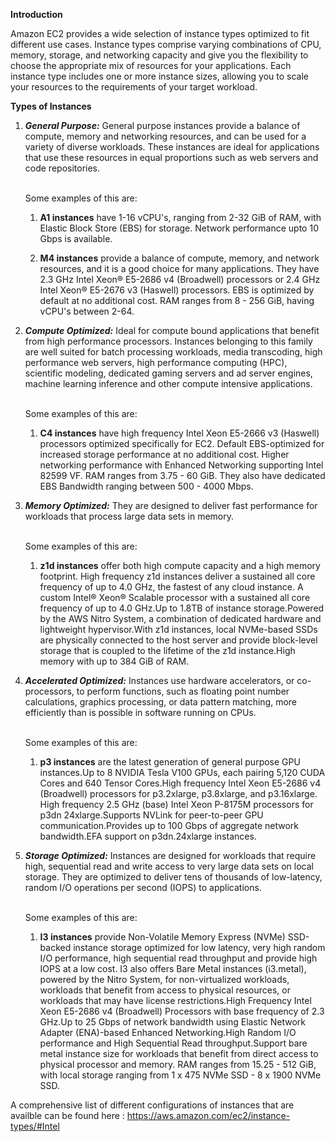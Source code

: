 **Introduction**

Amazon EC2 provides a wide selection of instance types optimized to fit different use cases.
Instance types comprise varying combinations of CPU, memory, storage, and networking capacity and give you the flexibility to choose the appropriate mix of resources for your applications. 
Each instance type includes one or more instance sizes, allowing you to scale your resources to the requirements of your target workload.

**Types of Instances**

1. **_General Purpose:_** General purpose instances provide a balance of compute, memory and networking resources, and can be used for a variety of diverse workloads. These instances are ideal for applications that use these resources in equal proportions such as web servers and code repositories. 

    <br>Some examples of this are:</br>
      1. **A1 instances** have 1-16 vCPU's, ranging from 2-32 GiB of RAM, with Elastic Block Store (EBS) for storage. Network performance upto 10 Gbps is available.

      2. **M4 instances** provide a balance of compute, memory, and network resources, and it is a good choice for many applications. They have 
      2.3 GHz Intel Xeon® E5-2686 v4 (Broadwell) processors or 2.4 GHz Intel Xeon® E5-2676 v3 (Haswell) processors. EBS is optimized by default at no additional cost. RAM ranges from 8 - 256 GiB, having vCPU's between 2-64.

2. **_Compute Optimized:_**  Ideal for compute bound applications that benefit from high performance processors. Instances belonging to this family are well suited for batch processing workloads, media transcoding, high performance web servers, high performance computing (HPC), scientific modeling, dedicated gaming servers and ad server engines, machine learning inference and other compute intensive applications.

    <br>Some examples of this are:</br>
     1. **C4 instances** have high frequency Intel Xeon E5-2666 v3 (Haswell) processors optimized specifically for EC2. Default EBS-optimized for increased storage performance at no additional cost.
     Higher networking performance with Enhanced Networking supporting Intel 82599 VF. RAM ranges from 3.75 - 60 GiB. They also have dedicated EBS Bandwidth ranging between 500 - 4000 Mbps.

3.  **_Memory Optimized:_**   They are designed to deliver fast performance for workloads that process large data sets in memory.

    <br>Some examples of this are:</br>
     1. **z1d instances** offer both high compute capacity and a high memory footprint. High frequency z1d instances deliver a sustained all core frequency of up to 4.0 GHz, the fastest of any cloud instance.
     A custom Intel® Xeon® Scalable processor with a sustained all core frequency of up to 4.0 GHz.Up to 1.8TB of instance storage.Powered by the AWS Nitro System, a combination of dedicated hardware and lightweight hypervisor.With z1d instances, local NVMe-based SSDs are physically connected to the host server and provide block-level storage that is coupled to the lifetime of the z1d instance.High memory with up to 384 GiB of RAM.

4.  **_Accelerated Optimized:_** Instances use hardware accelerators, or co-processors, to perform functions, such as floating point number calculations, graphics processing, or data pattern matching, more efficiently than is possible in software running on CPUs.

    <br>Some examples of this are:</br>
     1. **p3 instances** are the latest generation of general purpose GPU instances.Up to 8 NVIDIA Tesla V100 GPUs, each pairing 5,120 CUDA Cores and 640 Tensor Cores.High frequency Intel Xeon E5-2686 v4 (Broadwell) processors for p3.2xlarge, p3.8xlarge, and p3.16xlarge.
      High frequency 2.5 GHz (base) Intel Xeon P-8175M processors for p3dn 24xlarge.Supports NVLink for peer-to-peer GPU communication.Provides up to 100 Gbps of aggregate network bandwidth.EFA support on p3dn.24xlarge instances.

5.  **_Storage Optimized:_** Instances are designed for workloads that require high, sequential read and write access to very large data sets on local storage. They are optimized to deliver tens of thousands of low-latency, random I/O operations per second (IOPS) to applications.

    <br>Some examples of this are:</br>
     1. **I3 instances** provide Non-Volatile Memory Express (NVMe) SSD-backed instance storage optimized for low latency, very high random I/O performance, high sequential read throughput and provide high IOPS at a low cost. I3 also offers Bare Metal instances (i3.metal), powered by the Nitro System, for non-virtualized workloads, workloads that benefit from access to physical resources, or workloads that may have license restrictions.High Frequency Intel Xeon E5-2686 v4 (Broadwell) Processors with base frequency of 2.3 GHz.Up to 25 Gbps of network bandwidth using Elastic Network Adapter (ENA)-based Enhanced Networking.High Random I/O performance and High Sequential Read throughput.Support bare metal instance size for workloads that benefit from direct access to physical processor and memory. RAM ranges from 15.25 - 512 GiB, with local storage ranging from 1 x 475 NVMe SSD - 8 x 1900 NVMe SSD.



A comprehensive list of different configurations of instances that are availble can be found here : https://aws.amazon.com/ec2/instance-types/#Intel
     
